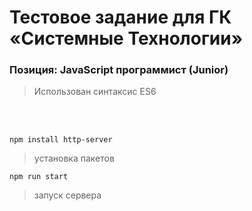 # Тестовое задание для ГК «Системные Технологии»
<h3>Позиция: JavaScript программист (Junior)</h3>

>Использован синтаксис ES6
<br>
<br>


`npm install http-server`
> установка пакетов

`npm run start`
> запуск сервера
